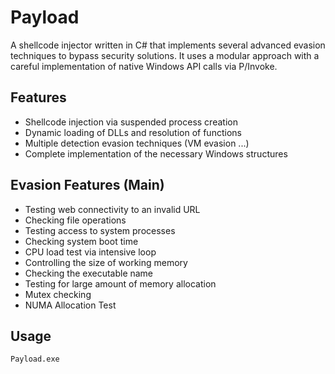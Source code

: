 
# Payload

A shellcode injector written in C# that implements several advanced evasion techniques to bypass security solutions. It uses a modular approach with a careful implementation of native Windows API calls via P/Invoke.


## Features

- Shellcode injection via suspended process creation
- Dynamic loading of DLLs and resolution of functions
- Multiple detection evasion techniques (VM evasion ...)
- Complete implementation of the necessary Windows structures

## Evasion Features (Main)

- Testing web connectivity to an invalid URL
- Checking file operations
- Testing access to system processes
- Checking system boot time
- CPU load test via intensive loop
- Controlling the size of working memory
- Checking the executable name
- Testing for large amount of memory allocation
- Mutex checking
- NUMA Allocation Test
## Usage

```
Payload.exe
```

